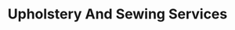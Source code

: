 ---
title: "Upholstery And Sewing Services"
url: /castlemartyr/upholstery-and-sewing-services/
shop: Nähzubehör
---